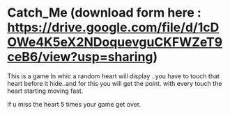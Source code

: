 # Catch_Me (download form here : https://drive.google.com/file/d/1cDOWe4K5eX2NDoquevguCKFWZeT9ceB6/view?usp=sharing)

This is a game In whic a random heart will display ..you have to touch that heart before it hide..and for this you will get the point.
with every touch the heart starting moving fast.

if u miss the heart 5 times your game get over.
